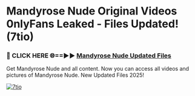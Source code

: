 # Mandyrose Nude Original Videos 0nlyFans Leaked - Files Updated! (7tio)

<h3>🔴 CLICK HERE 🌐==►► <a href="https://tinyurl.com/ehrbuxhb" rel="nofollow">Mandyrose Nude Updated Files</a></h3>

Get Mandyrose Nude and all content. Now you can access all videos and pictures of Mandyrose Nude. New Updated Files 2025!

[![7tio](https://i.imgur.com/lVYEuWS.gif)](https://tinyurl.com/ehrbuxhb)
